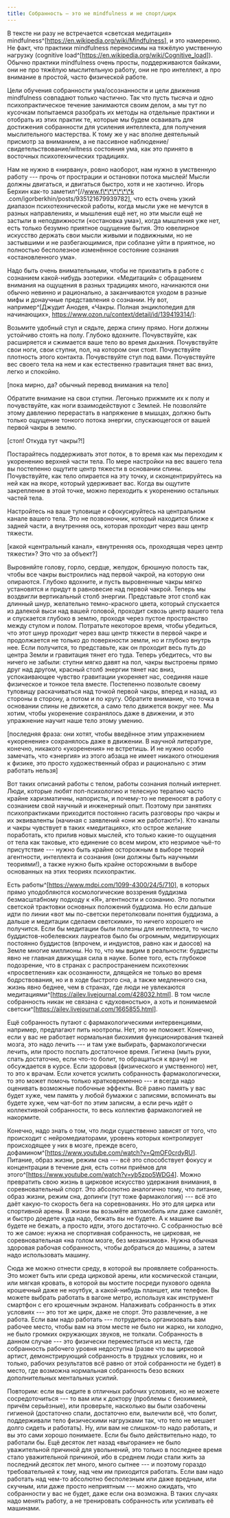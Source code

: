 ```yaml
---
title: Собранность — это не mindfulness и не спорт/цирк
---
```


В тексте ни разу не встречается «светская медитация»
mindfulness^[<https://en.wikipedia.org/wiki/Mindfulness>],
и это намеренно. Не факт, что практики mindfulness переносимы на тяжёлую
умственную нагрузку (cognitive
load^[<https://en.wikipedia.org/wiki/Cognitive_load>]).
Обычно практики mindfulness очень просты, поддерживаются байками, они не
про тяжёлую мыслительную работу, они не про интеллект, а про внимание в
простой, часто физической работе.

Цели обучения собранности ума/осознанности и цели движения mindfulness
совпадают только частично. Так что пусть тысяча и одно психопрактическое
течение занимаются своим делом, а мы тут по кусочкам попытаемся
разобрать их методы на отдельные практики и отобрать из этих практик те,
которые мы будем осваивать для достижения собранности для усиления
интеллекта, для получения мыслительного мастерства. К тому же у нас
вполне деятельный присмотр за вниманием, а не пассивное
наблюдение/свидетельствование/witness состояния ума, как это принято в
восточных психотехнических традициях.

Нам не нужно в «нирвану», ровно наоборот, нам нужно в умственную
работу --- прочь от прострации и остановки потока мыслей! Мысли должны
двигаться, и двигаться быстро, хотя и не хаотично. Игорь Берхин как-то
заметил^[//www.f\*\*\*\*\*\*k
.com/igorberkhin/posts/935121679939782], что есть очень
узкий диапазон психотехнической работы, когда мысли уже не мечутся в
разных направлениях, и мышления ещё нет, но эти мысли ещё не застыли в
неподвижности («остановка ума»), когда мышления уже нет, есть только
безумно приятное ощущение бытия. Это ювелирное искусство держать свои
мысли живыми и подвижными, но не застывшими и не разбегающимися, при
соблазне уйти в приятное, но полностью бесполезное изменённое состояние
сознания «остановленного ума».

Надо быть очень внимательными, чтобы не прихватить в работе с сознанием
какой-нибудь эзотерики. «Медитаций» с обращением внимания на ощущения в
разных традициях много, начинаются они обычно невинно и рационально, а
заканчиваются уходом в разные мифы и донаучные представления о сознании.
Ну вот, например^[Джудит Анодея, «Чакры. Полная
энциклопедия для начинающих»,
<https://www.ozon.ru/context/detail/id/139419314/>]:

Возьмите удобный стул и сядьте, держа спину прямо. Ноги должны устойчиво
стоять на полу. Глубоко вдохните. Почувствуйте, как расширяется и
сжимается ваше тело во время дыхания. Почувствуйте свои ноги, свои
ступни, пол, на котором они стоят. Почувствуйте плотность этого
контакта. Почувствуйте стул под вами. Почувствуйте вес своего тела на
нем и как естественно гравитация тянет вас вниз, легко и спокойно.

\[пока мирно, да? обычный перевод внимания на тело\]

Обратите внимание на свои ступни. Легонько прижмите их к полу и
почувствуйте, как ноги взаимодействуют с Землей. Не позволяйте этому
давлению перерастать в напряжение в мышцах, должно быть только ощущение
тонкого потока энергии, спускающегося от вашей первой чакры в землю.

\[стоп! Откуда тут чакры?!\]

Постарайтесь поддерживать этот поток, в то время как мы переходим к
укоренению верхней части тела. По мере настройки на вес вашего тела вы
постепенно ощутите центр тяжести в основании спины. Почувствуйте, как
тело опирается на эту точку, и сконцентрируйтесь на ней как на якоре,
который удерживает вас. Когда вы ощутите закрепление в этой точке, можно
переходить к укоренению остальных частей тела.

Настройтесь на ваше туловище и сфокусируйтесь на центральном канале
вашего тела. Это не позвоночник, который находится ближе к задней части,
а внутренняя ось, которая проходит через ваш центр тяжести.

\[какой «центральный канал», «внутренняя ось, проходящая через центр
тяжести»? Это что за объект?\]

Выровняйте голову, горло, сердце, желудок, брюшную полость так, чтобы
все чакры выстроились над первой чакрой, на которую они опираются.
Глубоко вдохните, и пусть выровненные чакры мягко установятся и придут в
равновесие над первой чакрой. Теперь мы воздвигли вертикальный столб
энергии. Представьте этот столб как длинный шнур, желательно
темно-красного цвета, который спускается из далекой выси над вашей
головой, проходит сквозь центр вашего тела и спускается глубоко в землю,
проходя через пустое пространство между стулом и полом. Потратьте
некоторое время, чтобы убедиться, что этот шнур проходит через ваш центр
тяжести в первой чакре и продолжается не только до поверхности земли, но
и глубоко внутрь нее. Если получится, то представьте, как он проходит
весь путь до центра Земли и гравитация тянет его туда. Теперь убедитесь,
что вы ничего не забыли: ступни мягко давят на пол, чакры выстроены
прямо друг над другом, красный столб энергии тянет нас вниз,
успокаивающее чувство гравитации укореняет нас, соединяя наше физическое
и тонкое тела вместе. Постепенно позвольте своему туловищу раскачиваться
над точкой первой чакры, вперед и назад, из стороны в сторону, а потом и
по кругу. Обратите внимание, что точка в основании спины не движется, а
само тело движется вокруг нее. Мы хотим, чтобы укоренение сохранялось
даже в движении, и это упражнение научит наше тело этому умению.

\[последняя фраза: они хотят, чтобы введённое этим упражнением
«укоренение» сохранялось даже в движении. В научной литературе, конечно,
никакого «укоренения» не встретишь. И не нужно особо замечать, что
«энергия» из этого абзаца не имеет никакого отношения к физике, это
просто художественный образ и рационально с этим работать нельзя\]

Вот таких описаний работы с телом, работы сознания полный интернет.
Люди, которые любят поп-психологию и телесную терапию часто крайне
харизматичны, напористы, и почему-то не переносят в работу с сознанием
свой научный и инженерный опыт. Поэтому при занятиях психопрактиками
приходится постоянно гасить разговоры про чакры и их эквиваленты
(начиная с заявлений «они же работают!»). Кто каналы и чакры чувствует в
таких «медитациях», кто острое желание поработать, кто прилив новых
мыслей, кто только какие-то ощущения от тела как таковые, кто единение
со всем миром, кто незримое чьё-то присутствие --- нужно быть крайне
осторожным в выборе теорий агентности, интеллекта и сознания (они должны
быть научными теориями!), а также нужно быть крайне осторожными в выборе
основанных на этих теориях психопрактик.

Есть
работы^[<https://www.mdpi.com/1099-4300/24/5/710>],
в которых прямо уподобляются космологические воззрения буддизма
безмасштабному подходу к «Я», агентности и сознанию. Это попытки
светской трактовки основных положений буддизма. Но если дальше идти по
линии «вот мы по-светски перетолковали понятия буддизма, а дальше и
медитации сделаем светскими», то ничего хорошего не получится. Если бы
медитации были полезны для интеллекта, то число буддистов-нобелевских
лауреатов было бы огромным, медитирующих постоянно буддистов (впрочем, и
индуистов, равно как и даосов) на Земле многие миллионы. Но то, что мы
видим в реальности: буддисты явно не главная движущая сила в науке.
Более того, есть глубокое подозрение, что в странах с распространением
психотехник «просветления» как осознанности, длящейся не только во время
бодрствования, но и в ходе быстрого сна, а также медленного сна, жизнь
явно беднее, чем в странах, где люди не увлекаются
медитациями^[<https://ailev.livejournal.com/428032.html>].
В том числе собранность никак не связана с «духовностью», а хоть и
понимаемой
светски^[<https://ailev.livejournal.com/1665855.html>].

Ещё собранность путают с фармакологическими интервенциями, например,
предлагают пить ноотропы. Нет, это не поможет. Конечно, если у вас не
работает нормальная биохимия функционирования тканей мозга, это надо
лечить --- и там уже выбирать, фармакологически лечить, или просто
поспать достаточное время. Гигиена (мыть руки, спать достаточно, если
что-то болит, то обращаться к врачу) не обсуждается в курсе. Если
здоровья (физического и умственного) нет, то это к врачам. Если хочется
усилить собранность фармакологически, то это может помочь только
кратковременно --- и всегда надо оценивать возможные побочные эффекты.
Всё равно память у вас будет хуже, чем память у любой бумажки с
записями, вспоминать вы будете хуже, чем чат-бот по этим записям, а если
речь идёт о коллективной собранности, то весь коллектив фармакологией не
накормите.

Конечно, надо знать о том, что люди существенно зависят от того, что
происходит с нейромедиаторами, уровень которых контролирует происходящее
у них в мозге, прежде всего,
дофамином^[<https://www.youtube.com/watch?v=QmOF0crdyRU>].
Питание, образ жизни, режим сна --- всё это способствует фокусу и
концентрации в течение дня, есть сотни приёмов для
этого^[<https://www.youtube.com/watch?v=yb5zpo5WDG4>].
Можно превратить свою жизнь в цирковое искусство удержания внимания, в
соревновательный спорт. Это абсолютно аналогично тому, что питание,
образ жизни, режим сна, допинги (тут тоже фармакология) --- всё это даёт
какую-то скорость бега на соревнованиях. Но это для цирка или спортивной
арены. В жизни вы возьмёте автомобиль или даже самолёт, и быстро доедете
куда надо, бежать вы не будете. А к машине вы будете не бежать, а просто
идти, этого достаточно. С собранностью всё то же самое: нужна не
спортивная собранность, не цирковая, не соревновательная «на голом
мозге, без механизмов». Нужна обычная здоровая рабочая собранность,
чтобы добраться до машины, а затем надо использовать машину.

Сюда же можно отнести среду, в которой вы проявляете собранность. Это
может быть или среда цирковой арены, или космической станции, или мягкая
кровать, в которой вы мостите посреди пухового одеяла крошечный даже не
ноутбук, а какой-нибудь планшет, или телефон. Вы можете выбрать работать
в вагоне метро, используя как инструмент смартфон с его крошечным
экраном. Налаживать собранность в этих условиях --- это тот же цирк,
даже не спорт. Это развлечение, а не работа. Если вам надо работать ---
потрудитесь организовать вам рабочее место, чтобы вам на этом месте не
было ни жарко, ни холодно, не было громких окружающих звуков, не
толкали. Собранность в данном случае --- это физически переместиться из
места, где собранность рабочего уровня недоступна (разве что вы цирковой
артист, демонстрирующий собранность в трудных условиях, но и только,
рабочих результатов всё равно от этой собранности не будет) в место, где
возможна нормальная собранность безо всяких дополнительных ментальных
усилий.

Повторим: если вы сидите в отличных рабочих условиях, но не можете
сосредоточиться --- то вам или к доктору (проблемы с биохимией, причём
серьёзные), или проверьте, насколько вы были озабочены гигиеной
(достаточно спали, достаточно ели, вылечили всё, что болит, поддерживали
тело физическими нагрузками так, что тело не мешает долго сидеть и
работать). Ну, или вам не слишком-то надо работать, и вы это сами хорошо
понимаете. Если бы было действительно надо, то работали бы. Ещё десяток
лет назад «выгорание» не было уважительной причиной для увольнений, это
только в последнее время стало уважительной причиной, ибо в среднем люди
стали жить за последний десяток лет много, много сытнее --- и поэтому
гораздо требовательней к тому, над чем им приходится работать. Если вам
надо работать над чем-то абсолютно бесполезным или даже вредным, или
скучным, или даже просто неприятным --- можно ожидать, что собранности у
вас не будет, даже если она возможна. В таких случаях надо менять
работу, а не тренировать собранность или усиливать её машинами.
